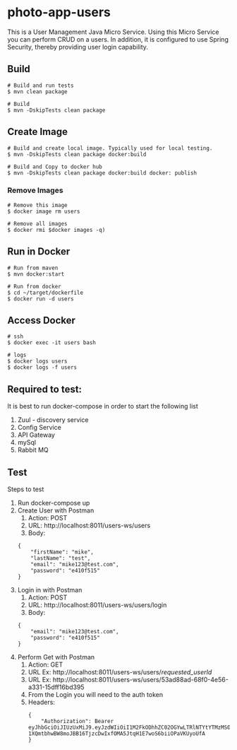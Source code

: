 # photo-app-users
This is a User Management Java Micro Service. Using this Micro Service you can perform CRUD on a users. In addition, it is configured to use Spring Security, thereby providing user login capability.

## Build
```
# Build and run tests
$ mvn clean package

# Build
$ mvn -DskipTests clean package
```

## Create Image
```
# Build and create local image. Typically used for local testing.
$ mvn -DskipTests clean package docker:build

# Build and Copy to docker hub
$ mvn -DskipTests clean package docker:build docker: publish
```

### Remove Images
```
# Remove this image
$ docker image rm users

# Remove all images
$ docker rmi $docker images -q)
```

## Run in Docker
```
# Run from maven
$ mvn docker:start

# Run from docker
$ cd ~/target/dockerfile
$ docker run -d users
```

## Access  Docker
```
# ssh
$ docker exec -it users bash

# logs
$ docker logs users
$ docker logs -f users
```

## Required to test:
It is best to run docker-compose in order to start the following list
1. Zuul - discovery service
1. Config Service
1. API Gateway
1. mySql
1. Rabbit MQ

## Test
Steps to test

1. Run docker-compose up 
1. Create User with Postman
    1. Action: POST
    1. URL: http://localhost:8011/users-ws/users
    1. Body:
    ```
    {
        "firstName": "mike",
        "lastName": "test",
        "email": "mike123@test.com",
        "password": "e410f515"
    }
    ```
3. Login in with Postman
    1. Action: POST
    1. URL: http://localhost:8011/users-ws/users/login
    1. Body:
    ```
    {
        "email": "mike123@test.com",
        "password": "e410f515"
    }
    ```
1. Perform Get with Postman
    1. Action: GET
    1. URL Ex: http://localhost:8011/users-ws/users/_requested_userId_
    1. URL Ex: http://localhost:8011/users-ws/users/53ad88ad-68f0-4e56-a331-15dff16bd395
    1. From the Login you will need to the auth token
    1. Headers:
        ```
        {
            "Authorization": Bearer eyJhbGciOiJIUzUxMiJ9.eyJzdWIiOiI1M2FkODhhZC02OGYwLTRlNTYtYTMzMS0xNWRmZjE2YmQzOTUiLCJleHAiOjE1NjU5OTE3MDN9.GhaYOh5spoSi97vWJFxRjMgaCFhks-1XQmtbhwBW8moJBB16TjzcDwIxfOMA5JtqH1E7woS6biiOPaVKUyoUfA
        }
        ```
